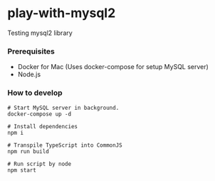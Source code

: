 # play-with-mysql2
Testing mysql2 library

### Prerequisites

- Docker for Mac (Uses docker-compose for setup MySQL server)
- Node.js

### How to develop

```
# Start MySQL server in background.
docker-compose up -d

# Install dependencies
npm i

# Transpile TypeScript into CommonJS
npm run build

# Run script by node
npm start
```
